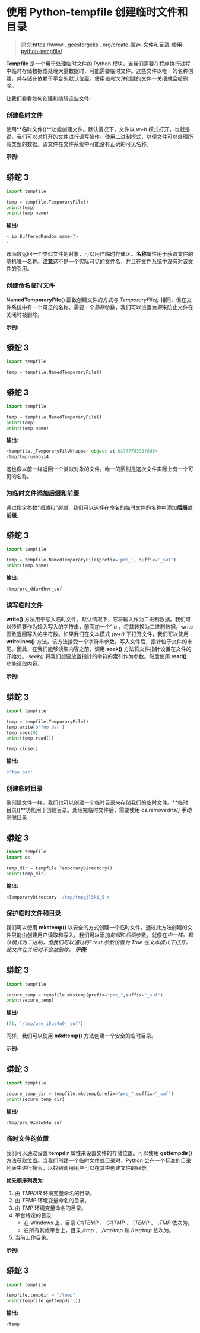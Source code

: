 # 使用 Python-tempfile 创建临时文件和目录

> 原文:[https://www . geesforgeks . org/create-暂存-文件和目录-使用-python-tempfile/](https://www.geeksforgeeks.org/create-temporary-files-and-directories-using-python-tempfile/)

**Tempfile** 是一个用于处理临时文件的 Python 模块。当我们需要在程序执行过程中临时存储数据或处理大量数据时，可能需要临时文件。这些文件以唯一的名称创建，并存储在依赖于平台的默认位置。使用*临时文件*创建的文件一关闭就会被删除。

让我们看看如何创建和编辑这些文件:

### **创建临时文件**

使用**临时文件()**功能创建文件。默认情况下，文件以 *w+b* 模式打开，也就是说，我们可以对打开的文件进行读写操作。使用二进制模式，以便文件可以处理所有类型的数据。该文件在文件系统中可能没有正确的可见名称。

**示例:**

## 蟒蛇 3

```py
import tempfile

temp = tempfile.TemporaryFile()
print(temp)
print(temp.name)
```

**输出:**

```py
<_io.BufferedRandom name=7>
7
```

该函数返回一个类似文件的对象，可以用作临时存储区。**名称**属性用于获取文件的随机唯一名称。**注意**这不是一个实际可见的文件名，并且在文件系统中没有对该文件的引用。

### **创建命名临时文件**

**NamedTemporaryFile()** 函数创建文件的方式与 *TemporaryFile()* 相同，但在文件系统中有一个可见的名称。需要一个*删除*参数，我们可以设置为*假*来防止文件在关闭时被删除。

**示例:**

## 蟒蛇 3

```py
import tempfile

temp = tempfile.NamedTemporaryFile()
```

## 蟒蛇 3

```py
import tempfile

temp = tempfile.NamedTemporaryFile()
print(temp)
print(temp.name)
```

**输出:**

```py
<tempfile._TemporaryFileWrapper object at 0x7f77d332f6d8>
/tmp/tmprumbbjz4
```

这也像以前一样返回一个类似对象的文件，唯一的区别是这次文件实际上有一个可见的名称。

### **为临时文件添加后缀和前缀**

通过指定参数“*后缀*和“*前缀*，我们可以选择在命名的临时文件的名称中添加**后缀**或**前缀**。

## 蟒蛇 3

```py
import tempfile

temp = tempfile.NamedTemporaryFile(prefix='pre_', suffix='_suf')
print(temp.name)
```

**输出:**

```py
/tmp/pre_ddur6hvr_suf
```

### **读写临时文件**

**write()** 方法用于写入临时文件。默认情况下，它将输入作为二进制数据。我们可以传递要作为输入写入的字符串，前面加一个“ *b* ，将其转换为二进制数据。write 函数返回写入的字符数。如果我们在文本模式 *(w+t)* 下打开文件，我们可以使用 **writelines()** 方法，该方法接受一个字符串参数。写入文件后，指针位于文件的末尾。因此，在我们能够读取内容之前，调用 **seek()** 方法将文件指针设置在文件的开始处。 *seek()* 将我们想要放置指针的字符的索引作为参数。然后使用 **read()** 功能读取内容。

**示例:**

## 蟒蛇 3

```py
import tempfile

temp = tempfile.TemporaryFile()
temp.write(b'foo bar')
temp.seek(0)
print(temp.read())

temp.close()
```

**输出:**

```py
b'foo bar'

```

### **创建临时目录**

像创建文件一样，我们也可以创建一个临时目录来存储我们的临时文件。**临时目录()**功能用于创建目录。处理完临时文件后，需要使用 *os.removedirs()*
手动删除目录

## 蟒蛇 3

```py
import tempfile
import os

temp_dir = tempfile.TemporaryDirectory()
print(temp_dir)
```

**输出:**

```py
<TemporaryDirectory '/tmp/tmpgjl5ki_5'>
```

### **保护临时文件和目录**

我们可以使用 **mkstemp()** 以安全的方式创建一个临时文件。通过此方法创建的文件只能由创建用户读取和写入。我们可以添加*前缀*和*后缀*参数，就像在*中一样。默认模式为二进制，但我们可以通过将“ *text* 参数设置为 *True* 在文本模式下打开。此文件在关闭时不会被删除。
**示例:***

## 蟒蛇 3

```py
import tempfile

secure_temp = tempfile.mkstemp(prefix="pre_",suffix="_suf")
print(secure_temp)
```

**输出:**

```py
(71, '/tmp/pre_i5us4u9j_suf')
```

同样，我们可以使用 **mkdtemp()** 方法创建一个安全的临时目录。

**示例:**

## 蟒蛇 3

```py
import tempfile

secure_temp_dir = tempfile.mkdtemp(prefix="pre_",suffix="_suf")
print(secure_temp_dir)
```

**输出:**

```py
/tmp/pre_9xmtwh4u_suf
```

### **临时文件的位置**

我们可以通过设置 **tempdir** 属性来设置文件的存储位置。可以使用 **gettempdir()** 方法获取位置。当我们创建一个临时文件或目录时，Python 会在一个标准的目录列表中进行搜索，以找到调用用户可以在其中创建文件的目录。

**优先顺序列表为:**

1.  由 *TMPDIR* 环境变量命名的目录。
2.  由 *TEMP* 环境变量命名的目录。
3.  由 *TMP* 环境变量命名的目录。
4.  平台特定的目录:
    *   在 Windows 上，目录 *C:\TEMP* 、 *C:\TMP* 、 *\TEMP* 、 *\TMP* 依次为。
    *   在所有其他平台上，目录 */tmp* 、 */var/tmp* 和 */usr/tmp* 依次为。
5.  当前工作目录。

**示例:**

## 蟒蛇 3

```py
import tempfile

tempfile.tempdir = "/temp"
print(tempfile.gettempdir())
```

**输出:**

```py
/temp

```